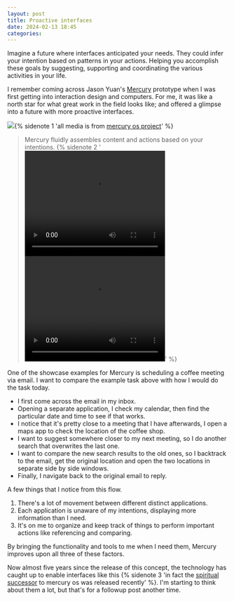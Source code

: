```yaml
---
layout: post
title: Proactive interfaces
date: 2024-02-13 18:45
categories:
---
```


Imagine a future where interfaces anticipated your needs. They could infer your intention based on patterns in your actions. Helping you accomplish these goals by suggesting, supporting and coordinating the various activities in your life.

I remember coming across Jason Yuan's [Mercury](https://www.mercuryos.com/) prototype when I was first getting into interaction design and computers. For me, it was like a north star for what great work in the field looks like; and offered a glimpse into a future with more proactive interfaces.

![](https://www.mercuryos.com/static/media/3.0bee28f8.png){% sidenote 1  'all media is from [mercury os project](https://www.mercuryos.com/)' %}

> Mercury fluidly assembles content and actions based on your intentions. {% sidenote 2  '<video class="table-wrapper" width="320" height="240" controls><source src="https://www.mercuryos.com/static/media/FLOWVid1.875aac5d.mp4" type="video/mp4"></video> <video class="table-wrapper" width="320" height="240" controls><source src="https://www.mercuryos.com/static/media/MercurySpace.04fa4aaa.mp4" type="video/mp4"></video>' %}

One of the showcase examples for Mercury is scheduling a coffee meeting via email. I want to compare the example task above with how I would do the task today.

- I first come across the email in my inbox.
- Opening a separate application, I check my calendar, then find the particular date and time to see if that works.
- I notice that it's pretty close to a meeting that I have afterwards, I open a maps app to check the location of the coffee shop.
- I want to suggest somewhere closer to my next meeting, so I do another search that overwrites the last one.
- I want to compare the new search results to the old ones, so I backtrack to the email, get the original location and open the two locations in separate side by side windows.
- Finally, I navigate back to the original email to reply.

A few things that I notice from this flow.

1. There's a lot of movement between different distinct applications.
2. Each application is unaware of my intentions, displaying more information than I need.
3. It's on me to organize and keep track of things to perform important actions like referencing and comparing.

By bringing the functionality and tools to me when I need them, Mercury improves upon all three of these factors.

Now almost five years since the release of this concept, the technology has caught up to enable interfaces like this {% sidenote 3 'in fact the [spiritual successor](https://new.computer/) to mercury os was released recently' %}. I'm starting to think about them a lot, but that's for a followup post another time.
